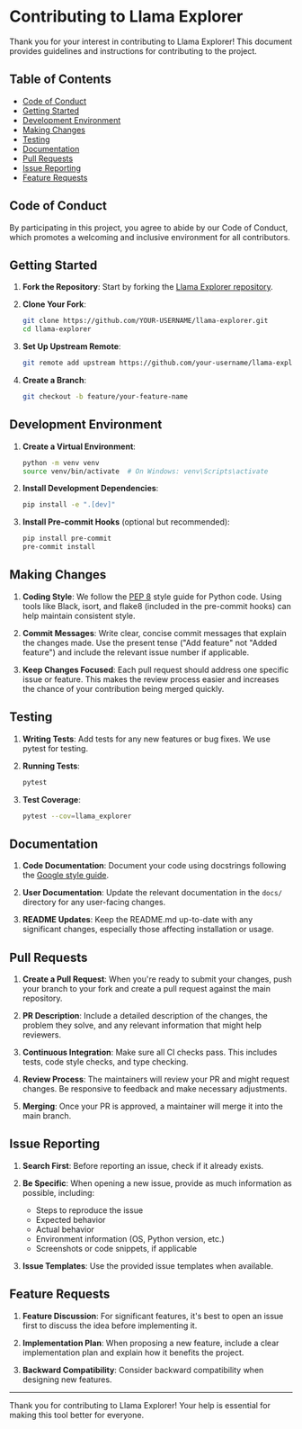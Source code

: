 # Contributing to Llama Explorer

Thank you for your interest in contributing to Llama Explorer! This document provides guidelines and instructions for contributing to the project.

## Table of Contents

- [Code of Conduct](#code-of-conduct)
- [Getting Started](#getting-started)
- [Development Environment](#development-environment)
- [Making Changes](#making-changes)
- [Testing](#testing)
- [Documentation](#documentation)
- [Pull Requests](#pull-requests)
- [Issue Reporting](#issue-reporting)
- [Feature Requests](#feature-requests)

## Code of Conduct

By participating in this project, you agree to abide by our Code of Conduct, which promotes a welcoming and inclusive environment for all contributors.

## Getting Started

1. **Fork the Repository**: Start by forking the [Llama Explorer repository](https://github.com/your-username/llama-explorer).

2. **Clone Your Fork**:
   ```bash
   git clone https://github.com/YOUR-USERNAME/llama-explorer.git
   cd llama-explorer
   ```

3. **Set Up Upstream Remote**:
   ```bash
   git remote add upstream https://github.com/your-username/llama-explorer.git
   ```

4. **Create a Branch**:
   ```bash
   git checkout -b feature/your-feature-name
   ```

## Development Environment

1. **Create a Virtual Environment**:
   ```bash
   python -m venv venv
   source venv/bin/activate  # On Windows: venv\Scripts\activate
   ```

2. **Install Development Dependencies**:
   ```bash
   pip install -e ".[dev]"
   ```

3. **Install Pre-commit Hooks** (optional but recommended):
   ```bash
   pip install pre-commit
   pre-commit install
   ```

## Making Changes

1. **Coding Style**: We follow the [PEP 8](https://www.python.org/dev/peps/pep-0008/) style guide for Python code. Using tools like Black, isort, and flake8 (included in the pre-commit hooks) can help maintain consistent style.

2. **Commit Messages**: Write clear, concise commit messages that explain the changes made. Use the present tense ("Add feature" not "Added feature") and include the relevant issue number if applicable.

3. **Keep Changes Focused**: Each pull request should address one specific issue or feature. This makes the review process easier and increases the chance of your contribution being merged quickly.

## Testing

1. **Writing Tests**: Add tests for any new features or bug fixes. We use pytest for testing.

2. **Running Tests**:
   ```bash
   pytest
   ```

3. **Test Coverage**:
   ```bash
   pytest --cov=llama_explorer
   ```

## Documentation

1. **Code Documentation**: Document your code using docstrings following the [Google style guide](https://google.github.io/styleguide/pyguide.html#38-comments-and-docstrings).

2. **User Documentation**: Update the relevant documentation in the `docs/` directory for any user-facing changes.

3. **README Updates**: Keep the README.md up-to-date with any significant changes, especially those affecting installation or usage.

## Pull Requests

1. **Create a Pull Request**: When you're ready to submit your changes, push your branch to your fork and create a pull request against the main repository.

2. **PR Description**: Include a detailed description of the changes, the problem they solve, and any relevant information that might help reviewers.

3. **Continuous Integration**: Make sure all CI checks pass. This includes tests, code style checks, and type checking.

4. **Review Process**: The maintainers will review your PR and might request changes. Be responsive to feedback and make necessary adjustments.

5. **Merging**: Once your PR is approved, a maintainer will merge it into the main branch.

## Issue Reporting

1. **Search First**: Before reporting an issue, check if it already exists.

2. **Be Specific**: When opening a new issue, provide as much information as possible, including:
   - Steps to reproduce the issue
   - Expected behavior
   - Actual behavior
   - Environment information (OS, Python version, etc.)
   - Screenshots or code snippets, if applicable

3. **Issue Templates**: Use the provided issue templates when available.

## Feature Requests

1. **Feature Discussion**: For significant features, it's best to open an issue first to discuss the idea before implementing it.

2. **Implementation Plan**: When proposing a new feature, include a clear implementation plan and explain how it benefits the project.

3. **Backward Compatibility**: Consider backward compatibility when designing new features.

---

Thank you for contributing to Llama Explorer! Your help is essential for making this tool better for everyone. 